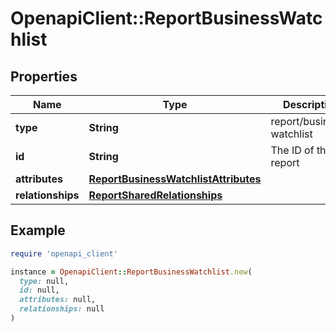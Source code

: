 # OpenapiClient::ReportBusinessWatchlist

## Properties

| Name | Type | Description | Notes |
| ---- | ---- | ----------- | ----- |
| **type** | **String** | report/business-watchlist | [optional] |
| **id** | **String** | The ID of the report | [optional] |
| **attributes** | [**ReportBusinessWatchlistAttributes**](ReportBusinessWatchlistAttributes.md) |  | [optional] |
| **relationships** | [**ReportSharedRelationships**](ReportSharedRelationships.md) |  | [optional] |

## Example

```ruby
require 'openapi_client'

instance = OpenapiClient::ReportBusinessWatchlist.new(
  type: null,
  id: null,
  attributes: null,
  relationships: null
)
```

